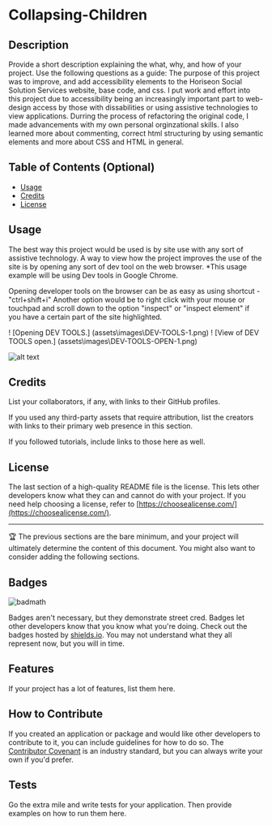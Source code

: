 # Collapsing-Children

## Description

Provide a short description explaining the what, why, and how of your project. Use the following questions as a guide:
The purpose of this project was to improve, and add accessibility elements to the Horiseon Social Solution Services website, base code, and css.  I put work and effort into this project due to accessibility being an increasingly important part to web-design access by those with dissabilities or using assistive technologies to view applications.  Durring the process of refactoring the original code, I made advancements with my own personal orginzational skills.  I also learned more about commenting, correct html structuring by using semantic elements and more about CSS and HTML in general.


## Table of Contents (Optional)

- [Usage](#usage)
- [Credits](#credits)
- [License](#license)


## Usage

The best way this project would be used is by site use with any sort of assistive technology.
A way to view how the project improves the use of the site is by opening any sort of dev tool on the web browser. *This usage example will be using Dev tools in Google Chrome.

Opening developer tools on the browser can be as easy as using shortcut - "ctrl+shift+i"
Another option would be to right click with your mouse or touchpad and scroll down to the option "inspect" or "inspect element" if you have a certain part of the site highlighted. 

! [Opening DEV TOOLS.] (assets\images\DEV-TOOLS-1.png)
! [View of DEV TOOLS open.] (assets\images\DEV-TOOLS-OPEN-1.png)

![alt text](assets/images/)

## Credits

List your collaborators, if any, with links to their GitHub profiles.

If you used any third-party assets that require attribution, list the creators with links to their primary web presence in this section.

If you followed tutorials, include links to those here as well.

## License

The last section of a high-quality README file is the license. This lets other developers know what they can and cannot do with your project. If you need help choosing a license, refer to [https://choosealicense.com/](https://choosealicense.com/).

---

🏆 The previous sections are the bare minimum, and your project will ultimately determine the content of this document. You might also want to consider adding the following sections.

## Badges

![badmath](https://img.shields.io/github/languages/top/nielsenjared/badmath)

Badges aren't necessary, but they demonstrate street cred. Badges let other developers know that you know what you're doing. Check out the badges hosted by [shields.io](https://shields.io/). You may not understand what they all represent now, but you will in time.

## Features

If your project has a lot of features, list them here.

## How to Contribute

If you created an application or package and would like other developers to contribute to it, you can include guidelines for how to do so. The [Contributor Covenant](https://www.contributor-covenant.org/) is an industry standard, but you can always write your own if you'd prefer.

## Tests

Go the extra mile and write tests for your application. Then provide examples on how to run them here.
